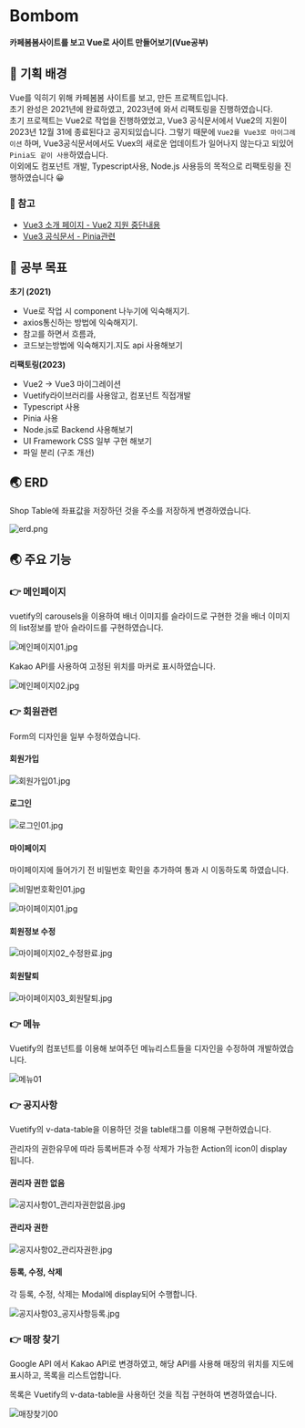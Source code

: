 # Bombom

<strong>카페봄봄사이트를 보고 Vue로 사이트 만들어보기(Vue공부)</strong>



## 🚩 기획 배경

Vue를 익히기 위해 카페봄봄 사이트를 보고, 만든 프로젝트입니다.<br/>초기 완성은 2021년에 완료하였고, 2023년에 와서 리팩토링을 진행하였습니다.<br/>초기 프로젝트는 Vue2로 작업을 진행하였었고, Vue3 공식문서에서 Vue2의 지원이 2023년 12월 31에 종료된다고 공지되있습니다. 그렇기 때문에 `Vue2를 Vue3로 마이그레이션` 하며, Vue3공식문서에서도 Vuex의 새로운 업데이트가 일어나지 않는다고 되있어 `Pinia도 같이 사용`하였습니다.<br/>이외에도 컴포넌트 개발, Typescript사용, Node.js 사용등의 목적으로 리팩토링을 진행하였습니다 😀

### 📘 참고

*  [Vue3 소개 페이지 - Vue2 지원 중단내용](https://vuejs.org/guide/introduction.html)
* [Vue3 공식문서 - Pinia관련](https://vuejs.org/guide/scaling-up/state-management.html#ssr-considerations)



## 🎯 공부 목표

**초기 (2021)**

* Vue로 작업 시 component 나누기에 익숙해지기.
* axios통신하는 방법에 익숙해지기.
* 참고를 하면서 흐름과, 
* 코드보는방법에 익숙해지기.지도 api 사용해보기

**리팩토링(2023)**

* Vue2 -> Vue3 마이그레이션
* Vuetify라이브러리를 사용않고, 컴포넌트 직접개발
* Typescript 사용
* Pinia 사용
* Node.js로 Backend 사용해보기
* UI Framework CSS 일부 구현 해보기
* 파일 분리 (구조 개선)



## 🌏 ERD

Shop Table에 좌표값을 저장하던 것을 주소를 저장하게 변경하였습니다.

![erd.png](images/refact/ERD.jpg)



## 🌏 주요 기능

### 👉 메인페이지

vuetify의 carousels을 이용하여 배너 이미지를 슬라이드로 구현한 것을 배너 이미지의 list정보를 받아 슬라이드를 구현하였습니다.

![메인페이지01.jpg](images/refact/메인페이지/메인페이지01.jpg)

Kakao API를 사용하여 고정된 위치를 마커로 표시하였습니다.

![메인페이지02.jpg](images/refact/메인페이지/메인페이지02.jpg)



### 👉 회원관련

Form의 디자인을 일부 수정하였습니다.

#### 회원가입

![회원가입01.jpg](images/refact/회원관련/회원가입01.jpg)

#### 로그인

![로그인01.jpg](images/refact/회원관련/로그인01.jpg)

#### 마이페이지

마이페이지에 들어가기 전 비밀번호 확인을 추가하여 통과 시 이동하도록 하였습니다.

![비밀번호확인01.jpg](images/refact/회원관련/비밀번호확인01.jpg)

![마이페이지01.jpg](images/refact/회원관련/마이페이지01.jpg)

#### 회원정보 수정

![마이페이지02_수정완료.jpg](images/refact/회원관련/마이페이지02_수정완료.jpg)

#### 회원탈퇴

![마이페이지03_회원탈퇴.jpg](images/refact/회원관련/마이페이지03_회원탈퇴.jpg)



### 👉 메뉴

Vuetify의 컴포넌트를 이용해 보여주던 메뉴리스트들을 디자인을 수정하여 개발하였습니다.

![메뉴01](images/refact/메뉴관련/메뉴01.jpg)



### 👉 공지사항

Vuetify의 v-data-table을 이용하던 것을 table태그를 이용해 구현하였습니다.

관리자의 권한유무에 따라 등록버튼과 수정 삭제가 가능한 Action의 icon이 display 됩니다.

#### 권리자 권한 없음

![공지사항01_관리자권한없음.jpg](images/refact/공지사항/공지사항01_관리자권한없음.jpg)

#### 관리자 권한

![공지사항02_관리자권한.jpg](images/refact/공지사항/공지사항02_관리자권한.jpg)



#### 등록, 수정, 삭제

각 등록, 수정, 삭제는 Modal에 display되어 수행합니다.

![공지사항03_공지사항등록.jpg](images/refact/공지사항/공지사항03_공지사항등록.jpg)



### 👉 매장 찾기

Google API 에서 Kakao API로 변경하였고, 해당 API를 사용해 매장의 위치를 지도에 표시하고, 목록을 리스트업합니다.

목록은 Vuetify의 v-data-table을 사용하던 것을 직접 구현하여 변경하였습니다.

![매장찾기00](./images/refact/매장관련/매장찾기01.jpg)

